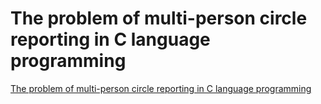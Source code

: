 # The problem of multi-person circle reporting in C language programming
[The problem of multi-person circle reporting in C language programming](https://aiwithcloud.com/2022/09/19/the_problem_of_multi_person_circle_reporting_in_c_language_programming/)